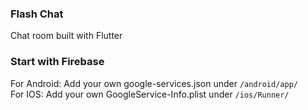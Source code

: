 ### Flash Chat
Chat room built with Flutter

### Start with Firebase
For Android: Add your own google-services.json under `/android/app/`  
For IOS: Add your own GoogleService-Info.plist under `/ios/Runner/`  
